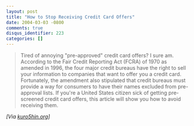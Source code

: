 ```yaml
---
layout: post
title: "How to Stop Receiving Credit Card Offers"
date: 2004-03-03 -0800
comments: true
disqus_identifier: 223
categories: []
---
```

> Tired of annoying "pre-approved" credit card offers? I sure am.
> According to the Fair Credit Reporting Act (FCRA) of 1970 as amended
> in 1996, the four major credit bureaus have the right to sell your
> information to companies that want to offer you a credit card.
> Fortunately, the amendment also stipulated that credit bureaus must
> provide a way for consumers to have their names excluded from
> pre-approval lists. If you're a United States citizen sick of getting
> pre-screened credit card offers, this article will show you how to
> avoid receiving them.

*[Via
[kuro5hin.org](http://www.kuro5hin.org/story/2004/3/1/13940/79585)]*

